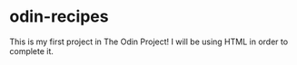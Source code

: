 # odin-recipes

This is my first project in The Odin Project! I will be using HTML in order to complete it.